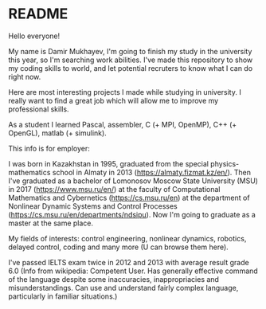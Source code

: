 # README

Hello everyone!

My name is Damir Mukhayev, I'm going to finish my study in the university this year, so I'm searching work abilities. I've made this repository to show my coding skills to world, and let potential recruters to know what I can do right now.

Here are most interesting projects I made while studying in university. I really want to find a great job which will allow me to improve my professional skills.

As a student I learned Pascal, assembler, C (+ MPI, OpenMP), C++ (+ OpenGL), matlab (+ simulink). 

This info is for employer:

I was born in Kazakhstan in 1995, graduated from the special physics-mathematics school in Almaty in 2013 (https://almaty.fizmat.kz/en/).
Then I've graduated as a bachelor of Lomonosov Moscow State University (MSU) in 2017 (https://www.msu.ru/en/) at the faculty of Computational Mathematics and Cybernetics (https://cs.msu.ru/en) at the department of Nonlinear Dynamic Systems and Control Processes (https://cs.msu.ru/en/departments/ndsipu). Now I'm going to graduate as a master at the same place.

My fields of interests: control engineering, nonlinear dynamics, robotics, delayed control, coding and many more (U can browse them here).

I've passed IELTS exam twice in 2012 and 2013 with average result grade 6.0 (Info from wikipedia: Competent User.	Has generally effective command of the language despite some inaccuracies, inappropriacies and misunderstandings. Can use and understand fairly complex language, particularly in familiar situations.)
